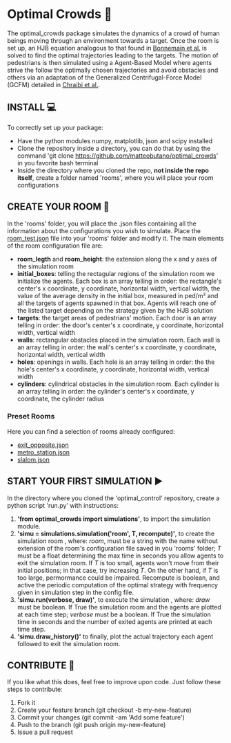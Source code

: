 # Optimal Crowds :crystal_ball:

The optimal_crowds package simulates the dynamics of a crowd of human beings moving through an environment towards a target. Once the room is set up, an HJB equation analogous to that found in [Bonnemain et al.](https://arxiv.org/pdf/2201.08592) is solved to find the optimal trajectories leading to the targets. The motion of pedestrians is then simulated using a Agent-Based Model where agents strive the follow the optimally chosen trajectories and avoid obstacles and others via an adaptation of the Generalized Centrifugal-Force Model (GCFM) detailed in [Chraibi et al.](https://arxiv.org/pdf/1008.4297). 

## INSTALL 💻

To correctly set up your package: 
- Have the python modules numpy, matplotlib, json and scipy installed
- Clone the repository inside a directory, you can do that by using the command 'git clone https://github.com/matteobutano/optimal_crowds' in you favorite bash terminal 
- Inside the directory where you cloned the repo, **not inside the repo itself**, create a folder named 'rooms', where you will place your room configurations 

## CREATE YOUR ROOM 🔨

In the 'rooms' folder, you will place the .json files containing all the information about the configurations you wish to simulate. Place the [room_test.json](https://github.com/matteobutano/optimal_crowds/files/13188368/room_test.json)
file into your 'rooms' folder and modify it. The main elements of the room configuration file are:
- **room_legth** and **room_height**: the extension along the x and y axes of the simulation room
- **initial_boxes**: telling the rectagular regions of the simulation room we initialize the agents. Each box is an array telling in order: the rectangle's center's x coordinate, y coordinate, horizontal width, vertical width, the value of the average density in the initial box, measured in ped/m² and all the targets of agents spawned in that box. Agents will reach one of the listed target depending on the strategy given by the HJB solution
- **targets**: the target areas of pedestrians' motion. Each door is an array telling in order: the door's center's x coordinate, y coordinate, horizontal width, vertical width
- **walls**: rectangular obstacles placed in the simulation room. Each wall is an array telling in order: the wall's center's x coordinate, y coordinate, horizontal width, vertical width 
- **holes**: openings in walls. Each hole is an array telling in order: the the hole's center's x coordinate, y coordinate, horizontal width, vertical width 
- **cylinders**: cylindrical obstacles in the simulation room. Each cylinder is an array telling in order: the cylinder's center's x coordinate, y coordinate, the cylinder radius

### Preset Rooms 
Here you can find a selection of rooms already configured: 
- [exit_opposite.json](https://github.com/matteobutano/optimal_crowds/files/13188299/exit_opposite.json)
- [metro_station.json](https://github.com/matteobutano/optimal_crowds/files/13188315/metro_station.json)
- [slalom.json](https://github.com/matteobutano/optimal_crowds/files/13188317/slalom.json)

## START YOUR FIRST SIMULATION ▶️

In the directory where you cloned the 'optimal_control' repository, create a python script 'run.py' with instructions:
1. **'from optimal_crowds import simulations'**, to import the simulation module. 
2. **'simu = simulations.simulation('room', T, recompute)'**, to create the simulation room , where: *room*, must be a string with the name without extension of the room's configuration file saved in you 'rooms' folder; $T$ must be a float determining the max time in seconds you allow agents to exit the simulation room. If $T$ is too small, agents won't move from their initial positions; in that case, try increasing $T$. On the other hand, if $T$ is too large, permormance could be impaired. Recompute is boolean, and active the periodic computation of the optimal strategy with frequency given in simulation step in the config file. 
4. **'simu.run(verbose, draw)'**, to execute the simulation , where: *draw* must be boolean. If True the simulation room and the agents are plotted at each time step; *verbose* must be a boolean. If True the simulation time in seconds and the number of exited agents are printed at each time step. 
5. **'simu.draw_history()'** to finally, plot the actual trajectory each agent followed to exit the simulation room.  

## CONTRIBUTE 🏁

If you like what this does, feel free to improve upon code. Just follow these steps to contribute:

1. Fork it
2. Create your feature branch (git checkout -b my-new-feature)
3. Commit your changes (git commit -am 'Add some feature')
4. Push to the branch (git push origin my-new-feature)
5. Issue a pull request
